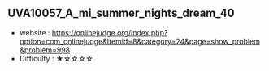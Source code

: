 ## UVA10057_A_mi_summer_nights_dream_40
+ website : https://onlinejudge.org/index.php?option=com_onlinejudge&Itemid=8&category=24&page=show_problem&problem=998
+ Difficulty : ★☆☆☆☆
